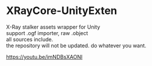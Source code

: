 # XRayCore-UnityExten
X-Ray stalker assets wrapper for Unity\
support .ogf importer, raw .object\
all sources include.\
the repository will not be updated. do whatever you want.

https://youtu.be/imNDBsXAONI
